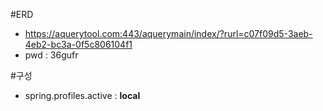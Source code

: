 #ERD
- https://aquerytool.com:443/aquerymain/index/?rurl=c07f09d5-3aeb-4eb2-bc3a-0f5c806104f1
- pwd : 36gufr

#구성
- spring.profiles.active : <strong>local</strong>

